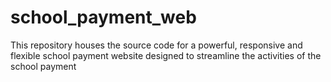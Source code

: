 # school_payment_web
This repository houses the source code for a powerful, responsive and flexible school payment website designed to streamline the activities of the school payment
